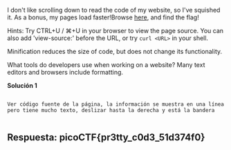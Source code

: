 
I don't like scrolling down to read the code of my website, so I've squished it. As a bonus, my pages load faster!Browse [here](http://titan.picoctf.net:62962/), and find the flag!


Hints:
Try CTRL+U / ⌘+U in your browser to view the page source. You can also add 'view-source:' before the URL, or try `curl <URL>` in your shell.

Minification reduces the size of code, but does not change its functionality.

What tools do developers use when working on a website? Many text editors and browsers include formatting.



**Solución 1**

```

Ver código fuente de la página, la información se muestra en una línea pero tiene mucho texto, deslizar hasta la derecha y está la bandera


```


## Respuesta: **picoCTF{pr3tty_c0d3_51d374f0}**

